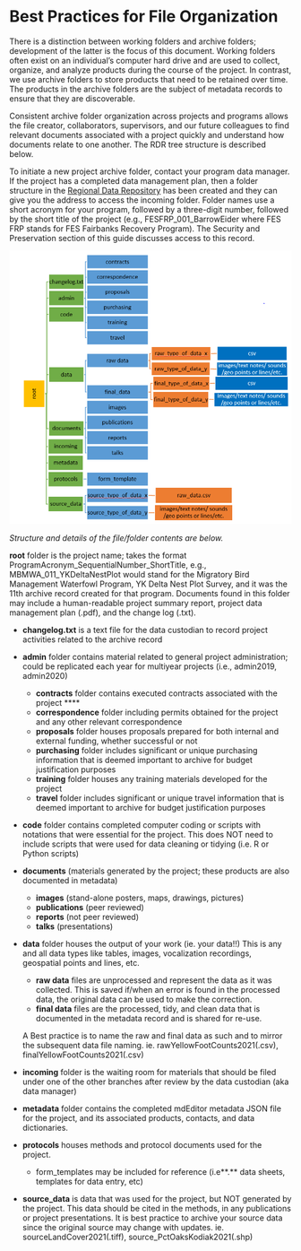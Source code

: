 # Best Practices for File Organization

There is a distinction between working folders and archive folders; development of the latter is the focus of this document. Working folders often exist on an individual’s computer hard drive and are used to collect, organize, and analyze products during the course of the project. In contrast, we use archive folders to store products that need to be retained over time. The products in the archive folders are the subject of metadata records to ensure that they are discoverable.&#x20;

Consistent archive folder organization across projects and programs allows the file creator, collaborators, supervisors, and our future colleagues to find relevant documents associated with a project quickly and understand how documents relate to one another. The RDR tree structure is described below.&#x20;

To initiate a new project archive folder, contact your program data manager. If the project has a completed data management plan, then a folder structure in the [Regional Data Repository](../alaska-data-management-101/alaska-region-data-repository.md) has been created and they can give you the address to access the incoming folder. Folder names use a short acronym for your program, followed by a three-digit number, followed by the short title of the project (e.g., FESFRP\_001\_BarrowEider where FES FRP stands for FES Fairbanks Recovery Program). The Security and Preservation section of this guide discusses access to this record.

![Alaska Regional Data Repository Project Folder Structure](<../.gitbook/assets/image (61).png>)



_Structure and details of the file/folder contents are below._&#x20;

**root** folder is the project name; takes the format ProgramAcronym\_SequentialNumber\_ShortTitle, e.g., MBMWA\_011\_YKDeltaNestPlot would stand for the Migratory Bird Management Waterfowl Program, YK  Delta Nest Plot Survey, and it was the 11th archive record created for that program.  Documents found in this folder may include a human-readable project summary report, project data management plan (.pdf), and the change log (.txt).

* **changelog.txt** is a text file for the data custodian to record project activities related to the archive record
* **admin** folder contains material related to general project administration; could be replicated each year for multiyear projects (i.e., admin2019, admin2020)
  * **contracts** folder contains executed contracts associated with the project ****
  * **correspondence** folder including permits obtained for the project and any other relevant correspondence
  * **proposals** folder houses proposals prepared for both internal and external funding, whether successful or not
  * **purchasing** folder includes significant or unique purchasing information that is deemed important to archive for budget justification purposes
  * **training** folder houses any training materials developed for the project
  * **travel** folder includes significant or unique travel information that is deemed important to archive for budget justification purposes
* **code** folder contains completed computer coding or scripts with notations that were essential for the project.  This does NOT need to include scripts that were used for data cleaning or tidying (i.e. R or Python scripts)
* **documents** (materials generated by the project; these products are also documented in metadata)
  * **images** (stand-alone posters, maps, drawings, pictures)
  * **publications** (peer reviewed)
  * **reports** (not peer reviewed)
  * **talks** (presentations)
*   **data** folder houses the output of your work (ie. your data!!)  This is any and all data types like tables, images, vocalization recordings, geospatial points and lines, etc.

    * **raw data** files are unprocessed and represent the data as it was collected.  This is saved if/when an error is found in the processed data, the original data can be used to make the correction.
    * **final data** files are the processed, tidy, and clean data that is documented in the metadata record and is shared for re-use.

    A Best practice is to name the raw and final data as such and to mirror the subsequent    data file naming.  ie.  rawYellowFootCounts2021(.csv), finalYellowFootCounts2021(.csv)
* **incoming** folder is the waiting room for materials that should be filed under one of the other branches after review by the data custodian (aka data manager)
* **metadata** folder contains the completed mdEditor metadata JSON file for the project, and its associated products, contacts, and data dictionaries.
* **protocols** houses methods and protocol documents used for the project.
  * form\_templates may be included for reference (i.e**.** data sheets, templates for data entry, etc)
* **source\_data** is data that was used for the project, but NOT generated by the project.  This data should be cited in the methods, in any publications or project presentations.  It is best practice to archive your source data since the original source may change with updates.  ie. sourceLandCover2021(.tiff), source\_PctOaksKodiak2021(.shp)&#x20;

